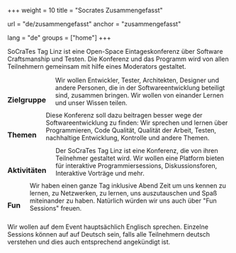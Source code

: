 +++
weight = 10
title = "Socrates Zusammengefasst"

url = "de/zusammengefasst"
anchor = "zusammengefasst"

lang = "de"
groups = ["home"]
+++

SoCraTes Tag Linz ist eine Open-Space Eintageskonferenz über Software Craftsmanship und Testen. Die Konferenz und das Programm wird von allen Teilnehmern gemeinsam mit hilfe eines Moderators gestaltet.

<div class="row blocks">
	<div class="three columns block">
		<h3 class="block-heading"><i class="fa fa-users" aria-hidden="true"></i><br/>Zielgruppe</h3>
    Wir wollen Entwickler, Tester, Architekten, Designer und andere Personen, die in der Softwareentwicklung beteiligt sind, zusammen bringen.
    Wir wollen von einander Lernen und unser Wissen teilen.
	</div>
	<div class="three columns block">
		<h3 class="block-heading"><i class="fa fa-clipboard" aria-hidden="true"></i><br/>Themen</h3>
    Diese Konferenz soll dazu beitragen besser wege der Softwareentwicklung zu finden:
    Wir sprechen und lernen über Programmieren, Code Qualität, Qualität der Arbeit, Testen, nachhaltige Entwicklung, Kontrolle und andere Themen.
	</div>
	<div class="three columns block">
		<h3 class="block-heading"><i class="fa fa-comment" aria-hidden="true"></i><br/>Aktivitäten</h3>
    Der SoCraTes Tag Linz ist eine Konferenz, die von ihren Teilnehmer gestaltet wird. Wir wollen eine Platform bieten 
    für interaktive Programmiersessions, Diskussionsforen, Interaktive Vorträge und mehr.
	</div>
	<div class="three columns block">
		<h3 class="block-heading"><i class="fa fa-thumbs-up" aria-hidden="true"></i><br/>Fun</h3>
    Wir haben einen ganze Tag inklusive Abend Zeit um uns kennen zu lernen, zu Netzwerken, zu lernen, uns auszutauschen und Spaß miteinander zu haben.
    Natürlich würden wir uns auch über "Fun Sessions" freuen.
	</div>
</div>

Wir wollen auf dem Event hauptsächlich Englisch sprechen. Einzelne Sessions können auf auf Deutsch sein, falls alle Teilnehmern deutsch verstehen und dies auch entsprechend angekündigt ist.
